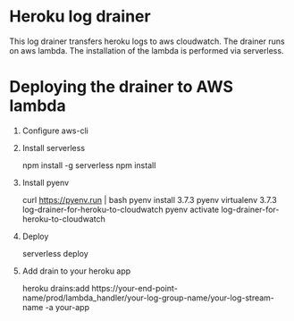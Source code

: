 # Heroku log drainer

This log drainer transfers heroku logs to aws cloudwatch. The drainer runs on aws lambda. The installation of the lambda is performed via serverless.

# Deploying the drainer to AWS lambda #

1. Configure aws-cli
2. Install serverless

    npm install -g serverless
    npm install
    
3. Install pyenv

    curl https://pyenv.run | bash
    pyenv install 3.7.3
    pyenv virtualenv 3.7.3 log-drainer-for-heroku-to-cloudwatch
    pyenv activate log-drainer-for-heroku-to-cloudwatch

4. Deploy

    serverless deploy

5. Add drain to your heroku app

    heroku drains:add https://your-end-point-name/prod/lambda_handler/your-log-group-name/your-log-stream-name -a your-app
